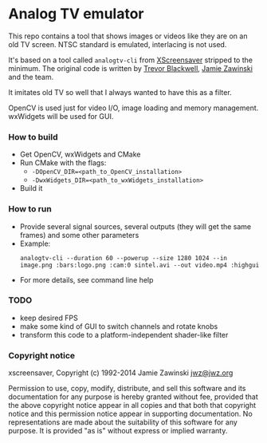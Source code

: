# Analog TV emulator

This repo contains a tool that shows images or videos like they are on an old TV screen. NTSC standard is emulated, interlacing is not used.

It's based on a tool called `analogtv-cli` from [XScreensaver](https://www.jwz.org/xscreensaver/) stripped to the minimum.
The original code is written by [Trevor Blackwell](https://tlb.org/), [Jamie Zawinski](https://jwz.org/) and the team.

It imitates old TV so well that I always wanted to have this as a filter.

OpenCV is used just for video I/O, image loading and memory management.
wxWidgets will be used for GUI.

### How to build
* Get OpenCV, wxWidgets and CMake
* Run CMake with the flags:
  - `-DOpenCV_DIR=<path_to_OpenCV_installation>`
  - `-DwxWidgets_DIR=<path_to_wxWidgets_installation>`
* Build it

### How to run
* Provide several signal sources, several outputs (they will get the same frames) and some other parameters
* Example:
  ```
  analogtv-cli --duration 60 --powerup --size 1280 1024 --in image.png :bars:logo.png :cam:0 sintel.avi --out video.mp4 :highgui
  ```
* For more details, see command line help

### TODO
* keep desired FPS
* make some kind of GUI to switch channels and rotate knobs
* transform this code to a platform-independent shader-like filter

### Copyright notice

xscreensaver, Copyright (c) 1992-2014 Jamie Zawinski <jwz@jwz.org>

Permission to use, copy, modify, distribute, and sell this software and its
documentation for any purpose is hereby granted without fee, provided that
the above copyright notice appear in all copies and that both that
copyright notice and this permission notice appear in supporting
documentation.  No representations are made about the suitability of this
software for any purpose.  It is provided "as is" without express or 
implied warranty.